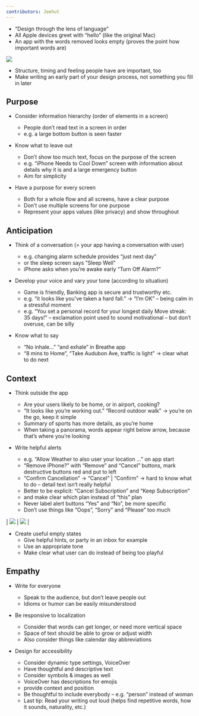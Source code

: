 ```yaml
---
contributors: Jeehut
---
```


- “Design through the lens of language”
- All Apple devices greet with “hello” (like the original Mac)
- An app with the words removed looks empty (proves the point how important words are)
    
![](https://user-images.githubusercontent.com/6942160/173164516-a3312a35-8324-4a8b-86df-499bd07a0c79.png)


- Structure, timing and feeling people have are important, too
- Make writing an early part of your design process, not something you fill in later

## Purpose

- Consider information hierarchy (order of elements in a screen)
    - People don’t read text in a screen in order
    - e.g. a large bottom button is seen faster

- Know what to leave out
    - Don’t show too much text, focus on the purpose of the screen
    - e.g. “iPhone Needs to Cool Down” screen with information about details why it is and a large emergency button
    - Aim for simplicity

- Have a purpose for every screen
    - Both for a whole flow and all screens, have a clear purpose
    - Don’t use multiple screens for one purpose
    - Represent your apps values (like privacy) and show throughout

## Anticipation

- Think of a conversation (= your app having a conversation with user)
    - e.g. changing alarm schedule provides “just next day”
    - or the sleep screen says “Sleep Well”
    - iPhone asks when you’re awake early “Turn Off Alarm?”

- Develop your voice and vary your tone (according to situation)
    - Game is friendly, Banking app is secure and trustworthy etc.
    - e.g. “it looks like you’ve taken a hard fall.” → “I’m OK” – being calm in a stressful moment
    - e.g. “You set a personal record for your longest daily Move streak: 35 days!” – exclamation point used to sound motivational – but don’t overuse, can be silly

- Know what to say
    - “No inhale…” “and exhale” in Breathe app
    - “8 mins to Home”, “Take Audubon Ave, traffic is light” → clear what to do next

## Context

- Think outside the app
    - Are your users likely to be home, or in airport, cooking?
    - “It looks like you’re working out.” “Record outdoor walk” → you’re on the go, keep it simple
    - Summary of sports has more details, as you’re home
    - When taking a panorama, words appear right below arrow, because that’s where you’re looking

- Write helpful alerts
    - e.g. “Allow Weather to also user your location …” on app start
    - “Remove iPhone?” with “Remove” and “Cancel” buttons, mark destructive buttons red and put to left
    - “Confirm Cancellation” → “Cancel” | “Confirm” → hard to know what to do – detail text isn’t really helpful
    - Better to be explicit: “Cancel Subscription” and “Keep Subscription”
    - and make clear which plan instead of “this” plan
    - Never label alert buttons “Yes” and “No”, be more specific
    - Don’t use things like “Oops”, “Sorry” and “Please” too much
        
| ![](https://user-images.githubusercontent.com/6942160/173164530-73ac4c73-c482-4ebd-856c-0fd467143bcd.png) | ![](https://user-images.githubusercontent.com/6942160/173164538-6b46b8e7-6107-4cbb-ab7d-b6fec2ae4cd6.png) |

- Create useful empty states
    - Give helpful hints, or party in an inbox for example
    - Use an appropriate tone
    - Make clear what user can do instead of being too playful

## Empathy

- Write for everyone
    - Speak to the audience, but don’t leave people out
    - Idioms or humor can be easily misunderstood

- Be responsive to localization
    - Consider that words can get longer, or need more vertical space
    - Space of text should be able to grow or adjust width
    - Also consider things like calendar day abbreviations

- Design for accessibility
    - Consider dynamic type settings, VoiceOver
    - Have thoughtful and descriptive text
    - Consider symbols & images as well
    - VoiceOver has descriptions for emojis
    - provide context and position
    - Be thoughtful to include everybody – e.g. “person” instead of woman
    - Last tip: Read your writing out loud (helps find repetitive words, how it sounds, naturality, etc.)
